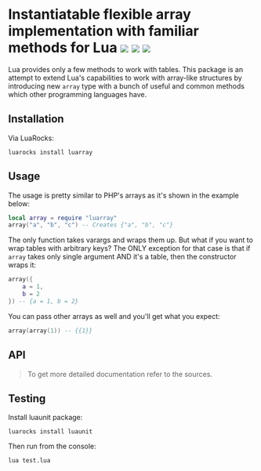 # Instantiatable flexible array implementation with familiar methods for Lua <img src="https://img.shields.io/github/license/stein197/luarray"/> <img src="https://img.shields.io/github/v/tag/stein197/luarray?label=Version"/> <img src="https://img.shields.io/luarocks/v/stein197/luarray"/>
Lua provides only a few methods to work with tables. This package is an attempt to extend Lua's capabilities to work with array-like structures by introducing new `array` type with a bunch of useful and common methods which other programming languages have.

## Installation
Via LuaRocks:
```
luarocks install luarray
```

## Usage
The usage is pretty similar to PHP's arrays as it's shown in the example below:
```lua
local array = require "luarray"
array("a", "b", "c") -- Creates {"a", "b", "c"}
```
The only function takes varargs and wraps them up. But what if you want to wrap tables with arbitrary keys? The ONLY
exception for that case is that if `array` takes only single argument AND it's a table, then the constructor wraps it:
```lua
array({
	a = 1,
	b = 2
}) -- {a = 1, b = 2}
```
You can pass other arrays as well and you'll get what you expect:
```lua
array(array(1)) -- {{1}}
```

## API

> To get more detailed documentation refer to the sources.

## Testing
Install luaunit package:
```
luarocks install luaunit
```

Then run from the console:
```
lua test.lua
```
